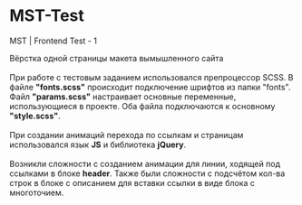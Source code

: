 # MST-Test
MST | Frontend Test - 1

Вёрстка одной страницы макета вымышленного сайта<br>
<br>
При работе с тестовым заданием использовался препроцессор SCSS. В файле <b>"fonts.scss"</b> происходит подключение шрифтов из папки "fonts". Файл <b>"params.scss"</b> настраивает основные переменные, использующиеся в проекте. Оба файла подключаются к основному <b>"style.scss"</b>.<br>
<br>
При создании анимаций перехода по ссылкам и страницам использовался язык <b>JS</b> и библиотека <b>jQuery</b>.<br>
<br>
Возникли сложности с созданием анимации для линии, ходящей под ссылками в блоке <b>header</b>. Также были сложности с подсчётом кол-ва строк в блоке с описанием для вставки ссылки в виде блока с многоточием.